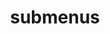 ---
layout: page
title: submenus
nav: false
nav_order: 
dropdown: false
children: 
    - title: publications
      permalink: /publications/
    - title: divider
    - title: projects
      permalink: /projects/
---